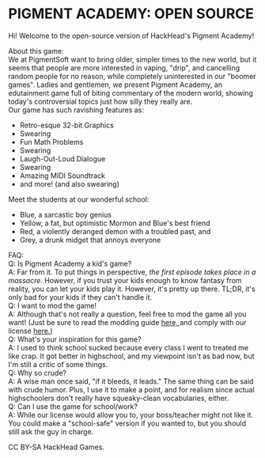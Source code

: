 # PIGMENT ACADEMY: OPEN SOURCE
Hi! Welcome to the open-source version of HackHead's Pigment Academy!

About this game: <br /> 
We at PigmentSoft want to bring older, simpler times to the new world, but it seems that people are more interested in vaping, "drip", and cancelling random people for no reason, while completely uninterested in our "boomer games". Ladies and gentlemen, we present Pigment Academy, an edutainment game full of biting commentary of the modern world, showing today's controversial topics just how silly they really are. <br />
Our game has such ravishing features as:
<ul>
 <li>Retro-esque 32-bit Graphics</li>
 <li>Swearing</li>
 <li>Fun Math Problems</li>
 <li>Swearing</li>
 <li>Laugh-Out-Loud Dialogue</li>
 <li>Swearing</li>
 <li>Amazing MIDI Soundtrack</li>
 <li>and more! (and also swearing)</li>
</ul>

Meet the students at our wonderful school:
<ul>
 <li>Blue, a sarcastic boy genius</li>
 <li>Yellow, a fat, but optimistic Mormon and Blue's best friend</li>
 <li>Red, a violently deranged demon with a troubled past, and</li>
 <li>Grey, a drunk midget that annoys everyone</li>
</ul>

FAQ: <br />
Q: Is Pigment Academy a kid's game? <br />
A: Far from it. To put things in perspective, <i> the first episode takes place in a massacre. </i> However, if you trust your kids enough to know fantasy from reality, you can let your kids play it. However, it's pretty up there. TL;DR, it's only bad for your kids if they can't handle it. <br />
Q: I want to mod the game! <br />
A: Although that's not really a question, feel free to mod the game all you want! (Just be sure to read the modding guide <a href="MODDING.md"> here, </a> and comply with our license <a href="LICENSE.md"> here.</a>) <br />
Q: What's your inspiration for this game? <br />
A: I used to think school sucked because every class I went to treated me like crap. It got better in highschool, and my viewpoint isn't as bad now, but I'm still a critic of some things. <br />
Q: Why so crude? <br />
A: A wise man once said, "if it bleeds, it leads." The same thing can be said with crude humor. Plus, I use it to make a point, and for realism since actual highschoolers don't really have squeaky-clean vocabularies, either. <br />
Q: Can I use the game for school/work? <br />
A: While our license would allow you to, your boss/teacher might not like it. You could make a "school-safe" version if you wanted to, but you should still ask the guy in charge. <br />

CC BY-SA HackHead Games.
